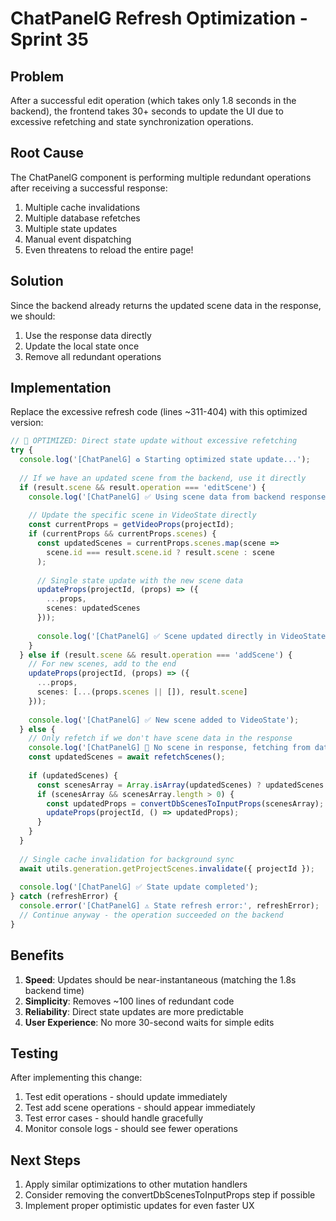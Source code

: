 # ChatPanelG Refresh Optimization - Sprint 35

## Problem
After a successful edit operation (which takes only 1.8 seconds in the backend), the frontend takes 30+ seconds to update the UI due to excessive refetching and state synchronization operations.

## Root Cause
The ChatPanelG component is performing multiple redundant operations after receiving a successful response:
1. Multiple cache invalidations
2. Multiple database refetches  
3. Multiple state updates
4. Manual event dispatching
5. Even threatens to reload the entire page!

## Solution
Since the backend already returns the updated scene data in the response, we should:
1. Use the response data directly
2. Update the local state once
3. Remove all redundant operations

## Implementation

Replace the excessive refresh code (lines ~311-404) with this optimized version:

```typescript
// 🚀 OPTIMIZED: Direct state update without excessive refetching
try {
  console.log('[ChatPanelG] ♻️ Starting optimized state update...');
  
  // If we have an updated scene from the backend, use it directly
  if (result.scene && result.operation === 'editScene') {
    console.log('[ChatPanelG] ✅ Using scene data from backend response');
    
    // Update the specific scene in VideoState directly
    const currentProps = getVideoProps(projectId);
    if (currentProps && currentProps.scenes) {
      const updatedScenes = currentProps.scenes.map(scene => 
        scene.id === result.scene.id ? result.scene : scene
      );
      
      // Single state update with the new scene data
      updateProps(projectId, (props) => ({
        ...props,
        scenes: updatedScenes
      }));
      
      console.log('[ChatPanelG] ✅ Scene updated directly in VideoState');
    }
  } else if (result.scene && result.operation === 'addScene') {
    // For new scenes, add to the end
    updateProps(projectId, (props) => ({
      ...props,
      scenes: [...(props.scenes || []), result.scene]
    }));
    
    console.log('[ChatPanelG] ✅ New scene added to VideoState');
  } else {
    // Only refetch if we don't have scene data in the response
    console.log('[ChatPanelG] 🔄 No scene in response, fetching from database...');
    const updatedScenes = await refetchScenes();
    
    if (updatedScenes) {
      const scenesArray = Array.isArray(updatedScenes) ? updatedScenes : updatedScenes.data;
      if (scenesArray && scenesArray.length > 0) {
        const updatedProps = convertDbScenesToInputProps(scenesArray);
        updateProps(projectId, () => updatedProps);
      }
    }
  }
  
  // Single cache invalidation for background sync
  await utils.generation.getProjectScenes.invalidate({ projectId });
  
  console.log('[ChatPanelG] ✅ State update completed');
} catch (refreshError) {
  console.error('[ChatPanelG] ⚠️ State refresh error:', refreshError);
  // Continue anyway - the operation succeeded on the backend
}
```

## Benefits
1. **Speed**: Updates should be near-instantaneous (matching the 1.8s backend time)
2. **Simplicity**: Removes ~100 lines of redundant code
3. **Reliability**: Direct state updates are more predictable
4. **User Experience**: No more 30-second waits for simple edits

## Testing
After implementing this change:
1. Test edit operations - should update immediately
2. Test add scene operations - should appear immediately
3. Test error cases - should handle gracefully
4. Monitor console logs - should see fewer operations

## Next Steps
1. Apply similar optimizations to other mutation handlers
2. Consider removing the convertDbScenesToInputProps step if possible
3. Implement proper optimistic updates for even faster UX